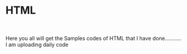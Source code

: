 <h1>HTML</h1>
<br>
<p>Here you all will get the Samples codes  of HTML that I have done...........<br> I am uploading daily code</p>
